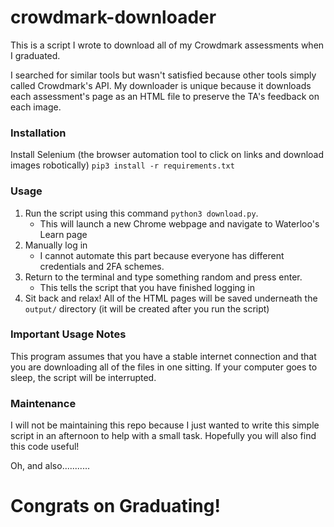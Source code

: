 # crowdmark-downloader

This is a script I wrote to download all of my Crowdmark assessments when I graduated.

I searched for similar tools but wasn't satisfied because other tools simply called Crowdmark's API.
My downloader is unique because it downloads each assessment's page as an HTML file to preserve the TA's
feedback on each image.

### Installation

Install Selenium (the browser automation tool to click on links and download images robotically)
`pip3 install -r requirements.txt`

### Usage

1) Run the script using this command `python3 download.py`.
    - This will launch a new Chrome webpage and navigate to Waterloo's Learn page
2) Manually log in
    - I cannot automate this part because everyone has different credentials and 2FA schemes.
3) Return to the terminal and type something random and press enter.
    - This tells the script that you have finished logging in
4) Sit back and relax! All of the HTML pages will be saved underneath the `output/` directory (it will be created after
   you run the script)

### Important Usage Notes

This program assumes that you have a stable internet connection and that you are downloading all of the files in one
sitting.
If your computer goes to sleep, the script will be interrupted.

### Maintenance

I will not be maintaining this repo because I just wanted to write this simple script in an afternoon to help with a
small task. Hopefully you will also find this code useful!

Oh, and also...........

# Congrats on Graduating!
